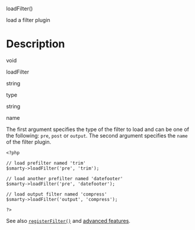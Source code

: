 loadFilter()

load a filter plugin

Description
===========

void

loadFilter

string

type

string

name

The first argument specifies the type of the filter to load and can be
one of the following: `pre`, `post` or `output`. The second argument
specifies the `name` of the filter plugin.


    <?php

    // load prefilter named 'trim'
    $smarty->loadFilter('pre', 'trim');

    // load another prefilter named 'datefooter'
    $smarty->loadFilter('pre', 'datefooter');

    // load output filter named 'compress'
    $smarty->loadFilter('output', 'compress');

    ?>

       

See also [`registerFilter()`](#api.register.filter) and [advanced
features](#advanced.features).
